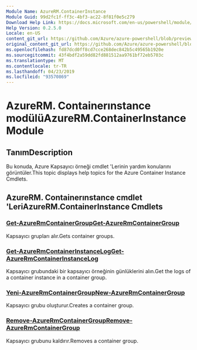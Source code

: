 ```yaml
---
Module Name: AzureRM.ContainerInstance
Module Guid: 99d2fc1f-ff3c-4bf3-ac22-8f81f0e5c279
Download Help Link: https://docs.microsoft.com/en-us/powershell/module/azurerm.containerinstance
Help Version: 0.2.5.0
Locale: en-US
content_git_url: https://github.com/Azure/azure-powershell/blob/preview/src/ResourceManager/ContainerInstance/Commands.ContainerInstance/help/AzureRM.ContainerInstance.md
original_content_git_url: https://github.com/Azure/azure-powershell/blob/preview/src/ResourceManager/ContainerInstance/Commands.ContainerInstance/help/AzureRM.ContainerInstance.md
ms.openlocfilehash: fd87dcd0ff8cd7cce268dec842b5c49565b1920e
ms.sourcegitcommit: 43f4bdf2a59dd82fd881512aa9761bf72eb5703c
ms.translationtype: MT
ms.contentlocale: tr-TR
ms.lasthandoff: 04/23/2019
ms.locfileid: "93570869"
---
```

# <span data-ttu-id="dfe7c-101">AzureRM. Containerınstance modülü</span><span class="sxs-lookup"><span data-stu-id="dfe7c-101">AzureRM.ContainerInstance Module</span></span>
## <span data-ttu-id="dfe7c-102">Tanım</span><span class="sxs-lookup"><span data-stu-id="dfe7c-102">Description</span></span>
<span data-ttu-id="dfe7c-103">Bu konuda, Azure Kapsayıcı örneği cmdlet 'Lerinin yardım konularını görüntüler.</span><span class="sxs-lookup"><span data-stu-id="dfe7c-103">This topic displays help topics for the Azure Container Instance Cmdlets.</span></span>

## <span data-ttu-id="dfe7c-104">AzureRM. Containerınstance cmdlet 'Leri</span><span class="sxs-lookup"><span data-stu-id="dfe7c-104">AzureRM.ContainerInstance Cmdlets</span></span>
### [<span data-ttu-id="dfe7c-105">Get-AzureRmContainerGroup</span><span class="sxs-lookup"><span data-stu-id="dfe7c-105">Get-AzureRmContainerGroup</span></span>](Get-AzureRmContainerGroup.md)
<span data-ttu-id="dfe7c-106">Kapsayıcı grupları alır.</span><span class="sxs-lookup"><span data-stu-id="dfe7c-106">Gets container groups.</span></span>

### [<span data-ttu-id="dfe7c-107">Get-AzureRmContainerInstanceLog</span><span class="sxs-lookup"><span data-stu-id="dfe7c-107">Get-AzureRmContainerInstanceLog</span></span>](Get-AzureRmContainerInstanceLog.md)
<span data-ttu-id="dfe7c-108">Kapsayıcı grubundaki bir kapsayıcı örneğinin günlüklerini alın.</span><span class="sxs-lookup"><span data-stu-id="dfe7c-108">Get the logs of a container instance in a container group.</span></span>

### [<span data-ttu-id="dfe7c-109">Yeni-AzureRmContainerGroup</span><span class="sxs-lookup"><span data-stu-id="dfe7c-109">New-AzureRmContainerGroup</span></span>](New-AzureRmContainerGroup.md)
<span data-ttu-id="dfe7c-110">Kapsayıcı grubu oluşturur.</span><span class="sxs-lookup"><span data-stu-id="dfe7c-110">Creates a container group.</span></span>

### [<span data-ttu-id="dfe7c-111">Remove-AzureRmContainerGroup</span><span class="sxs-lookup"><span data-stu-id="dfe7c-111">Remove-AzureRmContainerGroup</span></span>](Remove-AzureRmContainerGroup.md)
<span data-ttu-id="dfe7c-112">Kapsayıcı grubunu kaldırır.</span><span class="sxs-lookup"><span data-stu-id="dfe7c-112">Removes a container group.</span></span>

